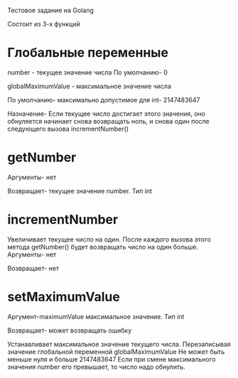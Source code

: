 Тестовое задание  на Golang

Состоит из 3-х функций

# Глобальные переменные
number - текущее значение числа
По умолчанию- 0

globalMaximumValue - максимальное значение числа

По умолчанию- максимально допустимое для int- 2147483647

Назначение- Если текущее число достигает этого значения, оно обнуляется начинает снова возвращать ноль, и снова один после следующего вызова incrementNumber()

# getNumber
 Аргументы- нет

 Возвращает-  текущее значение number. Тип int


# incrementNumber
 Увеличивает текущее число на один. После каждого вызова этого метода getNumber() будет возвращать число на один больше.
 Аргументы- нет

 Возвращает-  нет


# setMaximumValue
Аргумент-maximumValue максимальное значение. Тип int


Возвращает-  может возвращать ошибку

Устанавливает максимальное значение текущего числа.  Перезаписывая значение глобальной переменной globalMaximumValue
Не может быть меньше нуля и больше 2147483647
Если при смене максимального значения  number  его превышает, то число надо обнулить.


